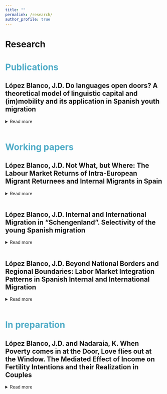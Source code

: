 ```yaml
---
title: ""
permalink: /research/
author_profile: true
---
```

Research
======


# <span style="color:#52adc8"> Publications </span>
## López Blanco, J.D. Do languages open doors? A theoretical model of linguistic capital and (im)mobility and its application in Spanish youth migration
<details>
<summary>Read more</summary>
Language skills have demonstrated their significance in migration decisions; however, their role as a potential cause of immobility has been largely overlooked. In this paper, I first propose a theoretical model that seeks to explain decisions regarding mobility and immobility based on the instrumental returns generated by an individual’s linguistic capital within a given opportunity structure. Secondly, I apply this model utilizing data from university and vocational training graduates in Spain. Leveraging its particularity as a case study, which encompasses five regions where a minority’s co-official language is an integral part of ethnic identification and shares a similar institutional environment that encourages its use, I find that bilingualism is primarily linked to internal immobility. Simultaneously, it affects the direction of internal migration, since bilinguals are more inclined to relocate to areas with similar language conditions.
Bilingualism also presents indirect effects. The results indicate that bilingualism influences international migration by facilitating the acquisition of a foreign language, which becomes increasingly attainable as the cost of language acquisition
decreases, though the effect remains relatively small.


  - <i>Journal of Ethnic and Migration Studies, DOI: 10.1080/1369183X.2024.2359676 </i>. 
  
</details>
<br>

# <span style="color:#52adc8"> Working papers </span>


## López Blanco, J.D. Not What, but Where: The Labour Market Returns of Intra-European Migrant Returnees and Internal Migrants in Spain
<details>

<summary>Read more</summary>
This study contributes to the economic sociology of return migration by investigating how returnees leverage internationally acquired resources for economic success in their home countries. By providing a nuanced comparative analysis of human capital utilisation among nonmigrants, internal migrants, and international returnees, this research sheds light on the multifaceted nature of Spanish return migration in the context of the post-2008 economic crisis. Our findings challenge conventional wisdom about the value of transnational human capital acquisition, while internal migrants generally enjoy consistent advantages in terms of earnings, occupational status, and labour market participation and employment, return migrants encounter more heterogeneous outcomes. Specifically, the economic benefits for return migrants are significantly shaped by individual migration histories, the duration and frequency of their stays abroad, and their reintegration contexts upon returning to Spain. Furthermore, this study highlights the critical role of geographic and social contexts, particularly the influence of internal relocation after returning or the advantage of multiple migrations, on the labour market outcomes of returnees. By advancing the understanding of the economic and social implications of return and internal migration, this study calls for a more comprehensive and empathetic understanding of the complex tapestry of spatial (im)mobilities and its impacts on individuals' lives and societal structure.
  
 - <i>>Pre-print available: https://osf.io/preprints/socarxiv/c6pqk/ </i>. 

</details>
<br>


## López Blanco, J.D. Internal and International Migration in “Schengenland”. Selectivity of the young Spanish migration
<details>

<summary>Read more</summary>
The  study  of  the  links  between  internal  and  international  migration  has  traditionally  been  neglected  in
migration research. This gap is even more striking in the case of the countries of the European Union, as the policy
of free movement and the creation of a common labour market have placed intra-European mobility in a liminal
state:  neither an unlimited space of free movement nor a classic example of cross-border restrictions.  This paper
addresses the question of whether - and how - intra-European migration differs from internal migration in terms
of migration selectivity.  It does so by using comparable micro-level survey data from a representative sample
of Spanish graduates and vocational trainees.  The results show that internal and intra-European migration are
positively selected with respect to education and that the strength of the selection mechanism is similar for them,
especially compared to non-European international migration,  where positive selection is stronger.  They also
show that the nature of each resource influences migration decisions,  as its transferability or location-specific
utility determines which migration path is chosen. Finally, the results also highlight the important role of regional
inequality in determining selectivity among migration projects.
  
 - <i>Pre-print available: https://osf.io/preprints/socarxiv/btxqn/ </i>. 

</details>
<br>




## López Blanco, J.D. Beyond National Borders and Regional Boundaries: Labor Market Integration Patterns in Spanish Internal and International Migration
<details>
<summary>Read more</summary>
This study analyses labour market integration among internal and international migrants from Spain, challenging the traditional division in migration studies. It focuses on how the selection and mediation mechanisms of migrants influence their labour market outcomes and the role of primary migration motivations in the assimilation process over time. Results show similar selection mechanisms for both migrant groups, with international migrants achieving better labour market integration. For international migrants, occupational status relates more to their field of study, whereas for internal migrants, most of their “migrant return” comes from achieving better labour market conditions. Economic migrants fare better in labour integration, but those migrating without a job often end up in lower-status jobs, especially for international migrants. Host language skills affects international migrants, with its impact on internal migrants in bilingual regions being ambiguous. The study underlines parallels in the labour market experiences of both migrant types, urging a unified approach to understanding human mobility.

  - <i>Draft available upon request </i>. 
  
</details>
<br>


# <span style="color:#52adc8"> In preparation </span>


## López Blanco, J.D. and Nadaraia, K. When Poverty comes in at the Door, Love flies out at the Window. The Mediated Effect of Income on Fertility Intentions and their Realization in Couples
<details>
<summary>Read more</summary>
In development

</details>
<br>

